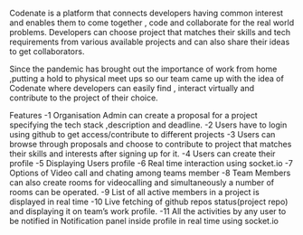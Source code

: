 Codenate is a platform that connects developers having common interest and enables them to come together , code and collaborate for the real world problems. Developers can choose project that matches their skills and tech requirements from various available projects and can also share their ideas to get collaborators.

Since the pandemic has brought out the importance of work from  home ,putting a hold to physical meet ups so our team came up with the idea of Codenate where developers can easily find , interact virtually and contribute to the project of their choice.

Features
-1	Organisation Admin can create a proposal for a project specifying the tech stack ,description and deadline. 
-2	Users have to login using github to get access/contribute to different projects
-3	Users can browse through proposals  and choose to contribute to project that matches their skills and interests after signing up for it.
-4	Users can create their profile 
-5	Displaying Users profile
-6	Real time interaction using socket.io
-7	Options of Video call and chating among teams member
-8	Team Members can also create rooms for videocalling and simultaneously a number of rooms can be operated.
-9	List of all active members in a project is displayed in real time
-10	Live fetching of github repos status(project repo) and displaying it on team’s work profile.
-11	All the activities by any user to be notified in Notification panel inside profile in real time using socket.io
